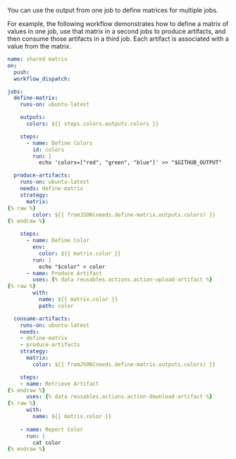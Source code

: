 You can use the output from one job to define matrices for multiple jobs.

For example, the following workflow demonstrates how to define a matrix of values in one job, use that matrix in a second jobs to produce artifacts, and then consume those artifacts in a third job. Each artifact is associated with a value from the matrix.

```yaml copy
name: shared matrix
on:
  push:
  workflow_dispatch:

jobs:
  define-matrix:
    runs-on: ubuntu-latest

    outputs:
      colors: ${{ steps.colors.outputs.colors }}

    steps:
      - name: Define Colors
        id: colors
        run: |
          echo 'colors=["red", "green", "blue"]' >> "$GITHUB_OUTPUT"

  produce-artifacts:
    runs-on: ubuntu-latest
    needs: define-matrix
    strategy:
      matrix:
{% raw %}
        color: ${{ fromJSON(needs.define-matrix.outputs.colors) }}
{% endraw %}

    steps:
      - name: Define Color
        env:
          color: ${{ matrix.color }}
        run: |
          echo "$color" > color
      - name: Produce Artifact
        uses: {% data reusables.actions.action-upload-artifact %}
{% raw %}
        with:
          name: ${{ matrix.color }}
          path: color

  consume-artifacts:
    runs-on: ubuntu-latest
    needs:
    - define-matrix
    - produce-artifacts
    strategy:
      matrix:
        color: ${{ fromJSON(needs.define-matrix.outputs.colors) }}

    steps:
    - name: Retrieve Artifact
{% endraw %}
      uses: {% data reusables.actions.action-download-artifact %}
{% raw %}
      with:
        name: ${{ matrix.color }}
      
    - name: Report Color
      run: |
        cat color
{% endraw %}
```
